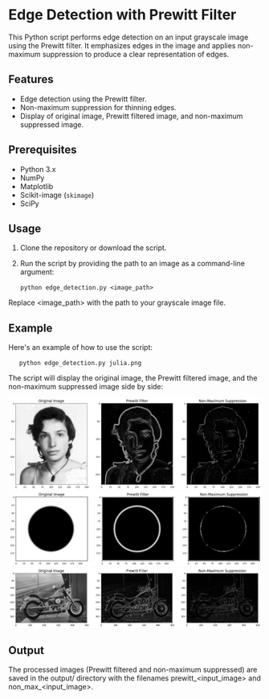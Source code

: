 # Edge Detection with Prewitt Filter

This Python script performs edge detection on an input grayscale image using the Prewitt filter. It emphasizes edges in the image and applies non-maximum suppression to produce a clear representation of edges.

## Features

- Edge detection using the Prewitt filter.
- Non-maximum suppression for thinning edges.
- Display of original image, Prewitt filtered image, and non-maximum suppressed image.

## Prerequisites

- Python 3.x
- NumPy
- Matplotlib
- Scikit-image (`skimage`)
- SciPy

## Usage

1. Clone the repository or download the script.
2. Run the script by providing the path to an image as a command-line argument:

   ```shell
   python edge_detection.py <image_path>
   ```
Replace <image_path> with the path to your grayscale image file.

## Example

Here's an example of how to use the script:
```shell
   python edge_detection.py julia.png
```
The script will display the original image, the Prewitt filtered image, and the non-maximum suppressed image side by side:

<img src="output/julia_plot.png" width="600"><br>
<img src="output/circlegray_plot.png" width="600"><br>
<img src="output/motor_plot.png" width="600"><br>

## Output

The processed images (Prewitt filtered and non-maximum suppressed) are saved in the output/ directory with the filenames prewitt_<input_image> and non_max_<input_image>.

